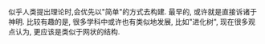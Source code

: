似乎人类提出理论时,会优先以"简单"的方式去构建. 最早的, 或许就是直接诉诸于神明.
比较有趣的是, 很多学科中或许也有类似地发展, 比如"进化树", 现在很多观点认为, 更应该是类似于网状的结构. 
